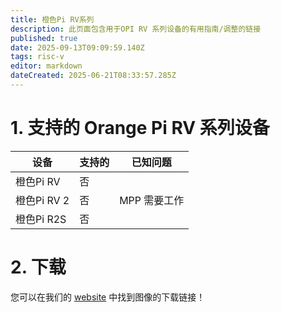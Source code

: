 ```yaml
---
title: 橙色Pi RV系列
description: 此页面包含用于OPI RV 系列设备的有用指南/调整的链接
published: true
date: 2025-09-13T09:09:59.140Z
tags: risc-v
editor: markdown
dateCreated: 2025-06-21T08:33:57.285Z
---
```


# 1. 支持的 Orange Pi RV 系列设备

| 设备        | 支持的 | 已知问题     |
| --------- | --- | -------- |
| 橙色Pi RV   | 否   |          |
| 橙色Pi RV 2 | 否   | MPP 需要工作 |
| 橙色Pi R2S  | 否   |          |

# 2. 下载

您可以在我们的 [website](https://bredos.org/download.html) 中找到图像的下载链接！